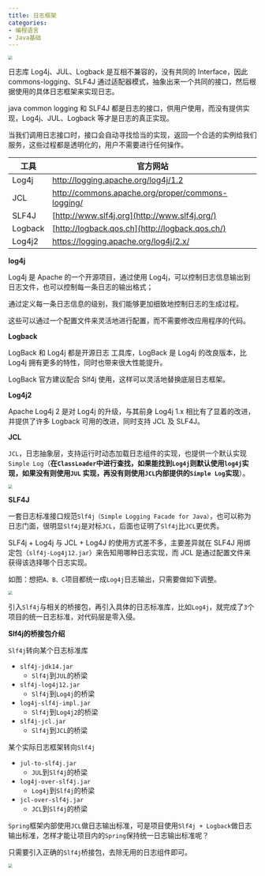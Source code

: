 ```yaml
---
title: 日志框架
categories: 
- 编程语言
- Java基础
---
```


<img src="https://img-blog.csdnimg.cn/4abb8ef8a966404b84601bdfbbd964e0.png" style="zoom:50%;" />

日志库 Log4j、JUL、Logback 是互相不兼容的，没有共同的 Interface，因此 commons-logging、SLF4J 通过适配器模式，抽象出来一个共同的接口，然后根据使用的具体日志框架来实现日志。

java common logging 和 SLF4J 都是日志的接口，供用户使用，而没有提供实现，Log4j、JUL、Logback 等才是日志的真正实现。

当我们调用日志接口时，接口会自动寻找恰当的实现，返回一个合适的实例给我们服务，这些过程都是透明化的，用户不需要进行任何操作。

| 工具    | 官方网站                                          |
| ------- | ------------------------------------------------- |
| Log4j   | http://logging.apache.org/log4j/1.2               |
| JCL     | http://commons.apache.org/proper/commons-logging/ |
| SLF4J   | [http://www.slf4j.org](http://www.slf4j.org/)     |
| Logback | [http://logback.qos.ch](http://logback.qos.ch/)   |
| Log4j2  | https://logging.apache.org/log4j/2.x/             |

**log4j**

Log4j 是 Apache 的一个开源项目，通过使用 Log4j，可以控制日志信息输出到日志文件，也可以控制每一条日志的输出格式；

通过定义每一条日志信息的级别，我们能够更加细致地控制日志的生成过程。

这些可以通过一个配置文件来灵活地进行配置，而不需要修改应用程序的代码。

**Logback**

LogBack 和 Log4j 都是开源日志 工具库，LogBack 是 Log4j 的改良版本，比 Log4j 拥有更多的特性，同时也带来很大性能提升。

LogBack 官方建议配合 Slf4j 使用，这样可以灵活地替换底层日志框架。

**Log4j2**

Apache Log4j 2 是对 Log4j 的升级，与其前身 Log4j 1.x 相比有了显着的改进，并提供了许多 Logback 可用的改进，同时支持 JCL 及 SLF4J。

**JCL**

`JCL`，日志抽象层，支持运行时动态加载日志组件的实现，也提供一个默认实现`Simple Log`（**在`ClassLoader`中进行查找，如果能找到`Log4j`则默认使用`log4j`实现，如果没有则使用`JUL` 实现，再没有则使用`JCL`内部提供的`Simple Log`实现**）。

<img src="https://img-blog.csdnimg.cn/261d5e3fbdc046e488395d16ebf6fe12.png" style="zoom:50%;" />

**SLF4J**

一套日志标准接口规范`Slf4j（Simple Logging Facade for Java）`，也可以称为日志门面，很明显`Slf4j`是对标`JCL`，后面也证明了`Slf4j`比`JCL`更优秀。

SLF4j + Log4j 与 JCL + Log4J 的使用方式差不多，主要差异就在 SLF4J 用绑定包（`slf4j-Log4j12.jar`）来告知用哪种日志实现，而 JCL 是通过配置文件来获得该选择哪个日志实现。

如图：想把`A、B、C`项目都统一成`Log4j`日志输出，只需要做如下调整。

<img src="https://img-blog.csdnimg.cn/d2254917fef246249536cc949d1b3230.png" style="zoom:50%;" />

引入`Slf4j`与相关的桥接包，再引入具体的日志标准库，比如`Log4j`，就完成了`3`个项目的统一日志标准，对代码层是零入侵。

**Slf4j的桥接包介绍**

`Slf4j`转向某个日志标准库

- `slf4j-jdk14.jar`
  - `Slf4j`到`JUL`的桥梁
- `slf4j-log4j12.jar`
  - `Slf4j`到`Log4j`的桥梁
- `log4j-slf4j-impl.jar`
  - `Slf4j`到`Log4j2`的桥梁
- `slf4j-jcl.jar`
  - `Slf4j`到`JCL`的桥梁

某个实际日志框架转向`Slf4j`

- `jul-to-slf4j.jar`
  - `JUL`到`Slf4j`的桥梁
- `log4j-over-slf4j.jar`
  - `Log4j`到`Slf4j`的桥梁
- `jcl-over-slf4j.jar`
  - `JCL`到`Slf4j`的桥梁

`Spring`框架内部使用`JCL`做日志输出标准，可是项目使用`Slf4j + Logback`做日志输出标准，怎样才能让项目内的`Spring`保持统一日志输出标准呢？

只需要引入正确的`Slf4j`桥接包，去除无用的日志组件即可。

<img src="https://img-blog.csdnimg.cn/128a5e191c6145a09414f2deeb79df70.png" style="zoom:50%;" />